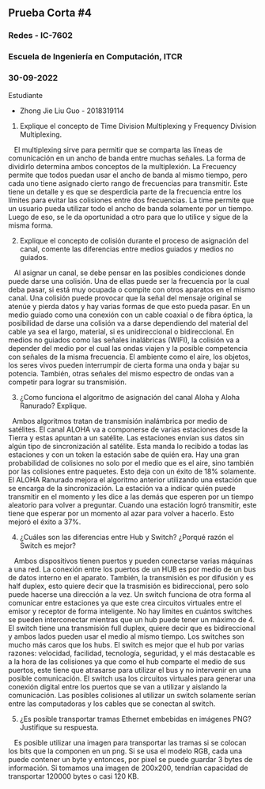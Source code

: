 ## Prueba Corta #4
### Redes - IC-7602
### Escuela de Ingeniería en Computación, ITCR
### 30-09-2022
Estudiante
* Zhong Jie Liu Guo - 2018319114

1. Explique el concepto de Time Division Multiplexing y Frequency Division Multiplexing. <br> 

&nbsp;&nbsp; 
El multiplexing sirve para permitir que se comparta las líneas de comunicación en un ancho de banda entre muchas señales. La forma de dividirlo determina ambos conceptos de la multiplexión. La Frecuency permite que todos puedan usar el ancho de banda al mismo tiempo, pero cada uno tiene asignado cierto rango de frecuencias para transmitir. Este tiene un detalle y es que se desperdicia parte de la frecuencia entre los límites para evitar las colisiones entre dos frecuencias. La time permite que un usuario pueda utilizar todo el ancho de banda solamente por un tiempo. Luego de eso, se le da oportunidad a otro para que lo utilice y sigue de la misma forma. 

2. Explique el concepto de colisión durante el proceso de asignación del canal, comente las diferencias entre medios guiados y medios no guiados.<br> 

&nbsp;&nbsp; Al asignar un canal, se debe pensar en las posibles condiciones donde puede darse una colisión. Una de ellas puede ser la frecuencia por la cual deba pasar, si está muy ocupada o compite con otros aparatos en el mismo canal. Una colisión puede provocar que la señal del mensaje original se atenúe y pierda datos y hay varias formas de que esto pueda pasar. En un medio guiado como una conexión con un cable coaxial o de fibra óptica, la posibilidad de darse una colisión va a darse dependiendo del material del cable ya sea el largo, material, si es unidireccional o bidireccional. En medios no guiados como las señales inalábricas (WIFI), la colisión va a depender del medio por el cual las ondas viajen y la posible competencia con señales de la misma frecuencia. El ambiente como el aire, los objetos, los seres vivos pueden interrumpir de cierta forma una onda y bajar su potencia. También, otras señales del mismo espectro de ondas van a competir para lograr su transmisión.

3. ¿Como funciona el algoritmo de asignación del canal Aloha y Aloha Ranurado? Explique.<br> 

&nbsp;&nbsp;Ambos algoritmos tratan de transmisión inalámbrica por medio de satélites. El canal ALOHA va a componerse de varias estaciones desde la Tierra y estas apuntan a un satélite. Las estaciones envían sus datos sin algún tipo de sincronización al satélite. Esta manda lo recibido a todas las estaciones y con un token la estación sabe de quién era. Hay una gran probabilidad de colisiones no solo por el medio que es el aire, sino también por las colisiones entre paquetes. Esto deja con un éxito de 18% solamente. El ALOHA Ranurado mejora el algoritmo anterior utilizando una estación que se encarga de la sincronización. La estación va a indicar quién puede transmitir en el momento y les dice a las demás que esperen por un tiempo aleatorio para volver a preguntar. Cuando una estación logró transmitir, este tiene que esperar por un momento al azar para volver a hacerlo. Esto mejoró el éxito a 37%.
 

4. ¿Cuáles son las diferencias entre Hub y Switch? ¿Porqué razón el Switch es mejor?<br> 

&nbsp;&nbsp; Ambos dispositivos tienen puertos y pueden conectarse varias máquinas a una red. La conexión entre los puertos de un HUB es por medio de un bus de datos interno en el aparato. También, la transmisión es por difusión y es half duplex, esto quiere decir que la trasmisión es bidireccional, pero solo puede hacerse una dirección a la vez. Un switch funciona de otra forma al comunicar entre estaciones ya que este crea circuitos virtuales entre el emisor y receptor de forma inteligente. No hay límites en cuántos switches se pueden interconectar mientras que un hub puede tener un máximo de 4. El switch tiene una transmisión full duplex, quiere decir que es bidireccional y ambos lados pueden usar el medio al mismo tiempo. Los switches son mucho más caros que los hubs. El switch es mejor que el hub por varias razones: velocidad, facilidad, tecnología, seguridad, y el más destacable es a la hora de las colisiones ya que como el hub comparte el medio de sus puertos, este tiene que atrasarse para utilizar el bus y no intervenir en una posible comunicación. El switch usa los circuitos virtuales para generar una conexión digital entre los puertos que se van a utilizar y aislando la comunicación. Las posibles colisiones al utilizar un switch solamente serían entre las computadoras y los cables que se conectan al switch.

5. ¿Es posible transportar tramas Ethernet embebidas en imágenes PNG? Justifique su respuesta.<br> 

&nbsp;&nbsp; Es posible utilizar una imagen para transportar las tramas si se colocan los bits que la componen en un png. Si se usa el modelo RGB, cada una puede contener un byte y entonces, por pixel se puede guardar 3 bytes de información. Si tomamos una imagen de 200x200, tendrían capacidad de transportar 120000 bytes o casi 120 KB.